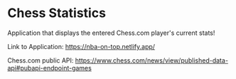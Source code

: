 # Chess Statistics

Application that displays the entered Chess.com player's current stats!

Link to Application: https://nba-on-top.netlify.app/

Chess.com public API: https://www.chess.com/news/view/published-data-api#pubapi-endpoint-games
